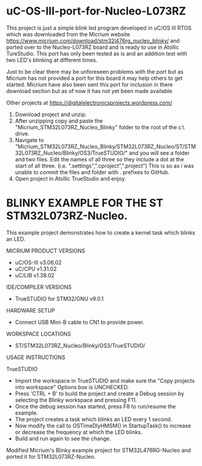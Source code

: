 # uC-OS-III-port-for-Nucleo-L073RZ

This project is just a simple blink led program developed in uC/OS III RTOS which was downloaded from the Micrium website https://www.micrium.com/download/stm32l476rg_nucleo_blinky/ and ported over to the Nucleo-L073RZ board and is ready to use in Atollic TureStudio. This port has only been tested as is and an addition test with two LED's blinking at different times. 

Just to be clear there may be unforeseen problems with the port but as Micrium has not provided a port for this board it may help others to get started. Micrium have also been sent this port for inclusion in there download section but as of now it has not yet been made available.

Other projects at https://digitalelectronicsprojects.wordpress.com/

1. Download project and unzip.
2. After unzipping copy and paste the "Micrium_STM32L073RZ_Nucleo_Blinky" folder to the root of the c:\ drive.
3. Navigate to "Micrium_STM32L073RZ_Nucleo_Blinky/STM32L073RZ_Nucleo/ST/STM32L073RZ_Nucleo/Blinky/OS3/TrueSTUDIO/" and you will see a folder and two files. Edit the names of all three so they include a dot at the start of all three. (i.e. ".settings",".cproject",".project") This is so as i was unable to commit the files and folder with . prefixes to GitHub. 
4. Open project in Atollic TrueStudio and enjoy.

# BLINKY EXAMPLE FOR THE ST STM32L073RZ-Nucleo.

This example project demonstrates how to create a kernel task which blinks an LED.

MICRIUM PRODUCT VERSIONS
- uC/OS-III v3.06.02
- uC/CPU    v1.31.02
- uC/LIB    v1.38.02

IDE/COMPILER VERSIONS
- TrueSTUDIO for STM32/GNU v9.0.1

HARDWARE SETUP
- Connect USB Mini-B cable to CN1 to provide power.

WORKSPACE LOCATIONS
- ST/STM32L073RZ_Nucleo/Blinky/OS3/TrueSTUDIO/

USAGE INSTRUCTIONS

TrueSTUDIO
- Import the workspace in TrueSTUDIO and make sure the "Copy projects into workspace" Options box is UNCHECKED.
- Press 'CTRL + B' to build the project and create a Debug session by selecting the Blinky workspace and pressing F11.
- Once the debug session has started, press F8 to run/resume the example.
- The project creates a task which blinks an LED every 1 second.
- Now modify the call to OSTimeDlyHMSM() in StartupTask() to increase or decrease the frequency at which the LED blinks.
- Build and run again to see the change.

Modified Micrium's Blinky example project for STM32L476RG-Nucleo and ported it for STM32L073RZ-Nucleo.
